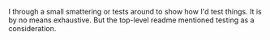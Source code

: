 I through a small smattering or tests around to show how I'd test things. It is by
no means exhaustive. But the top-level readme mentioned testing as a consideration.
